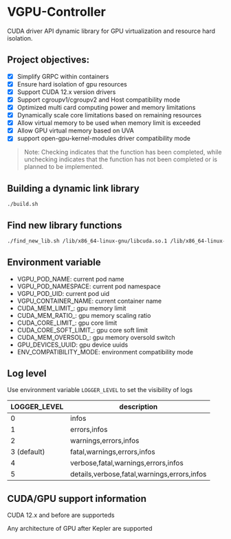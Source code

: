 # VGPU-Controller

CUDA driver API dynamic library for GPU virtualization and resource hard isolation.

## Project objectives:

- [x] Simplify GRPC within containers
- [x] Ensure hard isolation of gpu resources
- [x] Support CUDA 12.x version drivers
- [x] Support cgroupv1/cgroupv2 and Host compatibility mode
- [x] Optimized multi card computing power and memory limitations
- [x] Dynamically scale core limitations based on remaining resources
- [x] Allow virtual memory to be used when memory limit is exceeded 
- [x] Allow GPU virtual memory based on UVA
- [x] support open-gpu-kernel-modules driver compatibility mode

> Note: Checking indicates that the function has been completed, while unchecking indicates that the function has not been completed or is planned to be implemented.

## Building a dynamic link library

```
./build.sh
```

## Find new library functions

```bash
./find_new_lib.sh /lib/x86_64-linux-gnu/libcuda.so.1 /lib/x86_64-linux-gnu/libnvidia-ml.so.1
```

## Environment variable

* VGPU_POD_NAME: current pod name
* VGPU_POD_NAMESPACE: current pod namespace
* VGPU_POD_UID: current pod uid
* VGPU_CONTAINER_NAME: current container name
* CUDA_MEM_LIMIT_<index>: gpu memory limit
* CUDA_MEM_RATIO_<index>: gpu memory scaling ratio
* CUDA_CORE_LIMIT_<index>: gpu core limit
* CUDA_CORE_SOFT_LIMIT_<index>: gpu core soft limit
* CUDA_MEM_OVERSOLD_<index>: gpu memory oversold switch
* GPU_DEVICES_UUID: gpu device uuids
* ENV_COMPATIBILITY_MODE: environment compatibility mode

## Log level

Use environment variable `LOGGER_LEVEL` to set the visibility of logs

| LOGGER_LEVEL       | description                                 |
| ------------------ |---------------------------------------------|
| 0                  | infos                                       |
| 1                  | errors,infos                                |
| 2                  | warnings,errors,infos                       |
| 3 (default)        | fatal,warnings,errors,infos                 |
| 4                  | verbose,fatal,warnings,errors,infos         |
| 5                  | details,verbose,fatal,warnings,errors,infos |

## CUDA/GPU support information

CUDA 12.x and before are supporteds

Any architecture of GPU after Kepler are supported